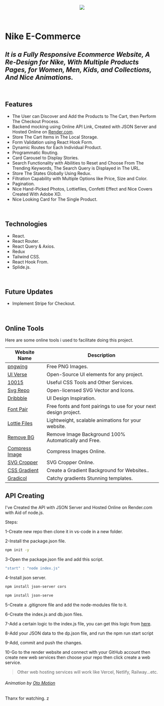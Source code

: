 <p align="center">
    <img   src="https://firebasestorage.googleapis.com/v0/b/dtd-blog-8bed5.appspot.com/o/ezgif.com-optimize%20(1).gif?alt=media&token=21ab005c-5adb-45df-940c-db2bcf5837b0"   />
</p>

<br />

# Nike E-Commerce 

## _It is a Fully Responsive Ecommerce Website, A Re-Design for Nike, With Multiple Products Pages, for Women, Men, Kids, and Collections, And Nice Animations._
<br />

## Features

- The User can Discover and Add the Products to The Cart, then Perform The Checkout Process.
- Backend mocking using Online API Link, Created with JSON Server and Hosted Online on [Render.com]( https://render.com/).
- Store The Cart Items in The Local Storage.
- Form Validation using React Hook Form.
- Dynamic Routes for Each Individual Product.
- Programmatic Routing.
- Card Carousel to Display Stories.
- Search Functionality with Abilities to Reset and Choose From The Trending Keywords, The Search Query is Displayed in The URL.
- Store The States Globally Using Redux.
- Filtration Capability with Multiple Options like Price, Size and Color.
- Pagination.
- Nice Hand-Picked Photos, Lottiefiles, Confetti Effect and Nice Covers Created With Adobe XD.
- Nice Looking Card for The Single Product.


<br />

## Technologies

- React.
- React Router.
- React Query & Axios.
- Redux
- Tailwind CSS.
- React Hook From.
- Splide.js.


<br />

## Future Updates

- Implement Stripe for Checkout.

<br />

## Online Tools

Here are some online tools i used to facilitate doing this project.

| Website Name | Description |
| ------ | ------ |
| [pngwing]( https://www.pngwing.com/) | Free PNG Images. |
| [ UI Verse]( https://uiverse.io/) | Open-Source UI elements for any project. |
| [ 10015 ]( https://10015.io/ ) | Useful CSS Tools and Other Services. |
| [ Svg Repo ]( https://www.svgrepo.com/) | Open-licensed SVG Vector and Icons. |
| [ Dribbble]( https://dribbble.com/) | UI Design Inspiration. |
| [ Font Pair]( https://www.fontpair.co/) | Free fonts and font pairings to use for your next design project. |
| [ Lottie Files]( https://lottiefiles.com/) |Lightweight, scalable animations for your website. |
| [Remove BG ]( https://www.remove.bg/) | Remove Image Background 100% Automatically and Free.|
| [ Compress Image]( https://compressimage.io/) | Compress Images Online. |
| [ SVG Cropper]( https://compressjpeg.online/crop-svg) | SVG Cropper Online. |
| [ CSS Gradient]( https://cssgradient.io/) | Create a Gradient Background for Websites.. |
| [ Gradicol]( https://gradicol.vercel.app/) | Catchy gradients Stunning templates. |



## API Creating

I've Created the API with JSON Server and Hosted Online on Render.com with Aid of node.js.

Steps:

1-Create new repo then clone it in vs-code in a new folder.

2-Install the package.json file.

```sh
npm init -y
```
3-Open the package.json file and add this script.

```sh
"start" : "node index.js"
```
4-Install json server.

```sh
npm install json-server cors
```

```sh
npm install json-serve
```

5-Create a .gitignore file and add the node-modules file to it.

6-Create the index.js and db.json files.

7-Add a certain logic to the index.js file, you can get this logic from  [here](https://github.com/Ahmedelwaafy/Nike-API).

8-Add your JSON data to the dp.json file, and run the npm run start script

9-Add, commit and push the changes.

10-Go to the render website and connect with your GitHub account then create new web services then choose your repo then click create a web service.

> Other web hosting services will work like Vercel, Netlify, Railway...etc.

###### Animation by [Oto Motion]( https://dribbble.com/shots/20632590-NIKE-LOGO-ANIMATION)

Thanx for watching.
z

